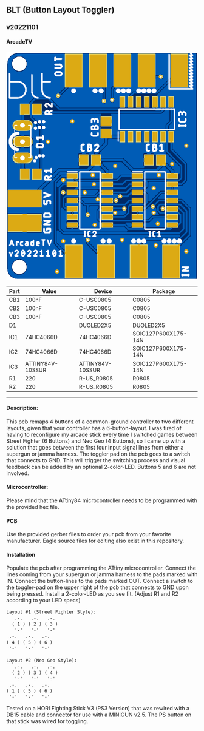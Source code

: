 ## BLT (Button Layout Toggler)
### v20221101
#### ArcadeTV

![BLT pcb](https://github.com/ArcadeTV/BLT/blob/main/blt_brd.png?raw=true)

| Part | Value            | Device           | Package             |
| ---- | ---------------- | ---------------- | ------------------- |
| CB1  | 100nF            | C-USC0805        | C0805               |
| CB2  | 100nF            | C-USC0805        | C0805               |
| CB3  | 100nF            | C-USC0805        | C0805               |
| D1   |                  | DUOLED2X5        | DUOLED2X5           |
| IC1  | 74HC4066D        | 74HC4066D        | SOIC127P600X175-14N |
| IC2  | 74HC4066D        | 74HC4066D        | SOIC127P600X175-14N |
| IC3  | ATTINY84V-10SSUR | ATTINY84V-10SSUR | SOIC127P600X175-14N |
| R1   | 220              | R-US_R0805       | R0805               |
| R2   | 220              | R-US_R0805       | R0805               |

---


#### Description:
This pcb remaps 4 buttons of a common-ground controller to two different layouts,
given that your controller has a 6-button-layout.
I was tired of having to reconfigure my arcade stick every time I switched games between
Street Fighter (6 Buttons) and Neo Geo (4 Buttons), so I came up with a solution that 
goes between the first four input signal lines from either a supergun or jamma harness.
The toggler pad on the pcb goes to a switch that connects to GND. This will trigger
the switching process and visual feedback can be added by an optional 2-color-LED.
Buttons 5 and 6 are not involved.

#### Microcontroller:
Please mind that the ATtiny84 microcontroller needs to be programmed
with the provided hex file.

#### PCB
Use the provided gerber files to order your pcb from your favorite manufacturer.
Eagle source files for editing also exist in this repository.

#### Installation
Populate the pcb after programming the ATtiny microcontroller.
Connect the lines coming from your supergun or jamma harness to the pads
marked with IN. Connect the button-lines to the pads marked OUT.
Connect a switch to the toggler-pad on the upper right of the pcb that
connects to GND upon being pressed.
Install a 2-color-LED as you see fit. (Adjust R1 and R2 according to your LED specs)

```
Layout #1 (Street Fighter Style):
   .-.   .-.   .-.
  ( 1 ) ( 2 ) ( 3 )
   '-'   '-'   '-'
 .-.   .-.   .-.
( 4 ) ( 5 ) ( 6 )
 '-'   '-'   '-'

Layout #2 (Neo Geo Style):
   .-.   .-.   .-.
  ( 2 ) ( 3 ) ( 4 )
   '-'   '-'   '-'
 .-.   .-.   .-.
( 1 ) ( 5 ) ( 6 )
 '-'   '-'   '-'

```

Tested on a HORI Fighting Stick V3 (PS3 Version) that was rewired with a DB15 cable and connector
for use with a MINIGUN v2.5. The PS button on that stick was wired for toggling.
